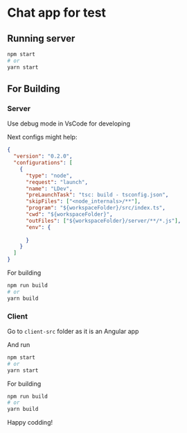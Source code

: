 # Chat app for test

## Running server
```sh
npm start
# or
yarn start
```

## For Building
### Server

Use debug mode in VsCode for developing

Next configs might help:
```json
{
  "version": "0.2.0",
  "configurations": [
    {
      "type": "node",
      "request": "launch",
      "name": "LDev",
      "preLaunchTask": "tsc: build - tsconfig.json",
      "skipFiles": ["<node_internals>/**"],
      "program": "${workspaceFolder}/src/index.ts",
      "cwd": "${workspaceFolder}",
      "outFiles": ["${workspaceFolder}/server/**/*.js"],
      "env": {
       
      }
    }
  ]
}
```

For building
```sh
npm run build
# or
yarn build
```

### Client
Go to `client-src` folder as it is an Angular app

And run
```sh
npm start
# or
yarn start
```

For building
```sh
npm run build
# or
yarn build
```

Happy codding!